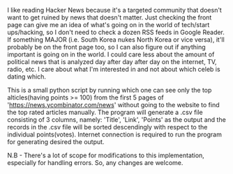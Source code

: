I like reading Hacker News because it's a targeted community that doesn't want to get ruined by news that doesn't matter. Just checking the front page can give me an idea of what's going on in the world of tech/start ups/hacking, so I don't need to check a dozen RSS feeds in Google Reader. If something MAJOR (i.e. South Korea nukes North Korea or vice versa), it'll probably be on the front page too, so I can also figure out if anything important is going on in the world. I could care less about the amount of political news that is analyzed day after day after day on the internet, TV, radio, etc. I care about what I'm interested in and not about which celeb is dating which.

This is a small python script by running which one can see only the top alticles(having points >= 100) from the first 5 pages of 'https://news.ycombinator.com/news' without going to the website to find the top rated articles manually.
The program will generate a .csv file consisting of 3 columns, namely: 'Title', 'Link', 'Points' as the output and the records in the .csv file will be sorted descendingly with respect to the individual points(votes). Internet connection is required to run the program for generating desired the output.

N.B - There's a lot of scope for modifications to this implementation, especially for handling errors. So, any changes are welcome.
